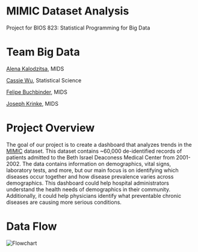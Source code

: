 # MIMIC Dataset Analysis
Project for BIOS 823: Statistical Programming for Big Data

# Team Big Data
[Alena Kalodzitsa](https://github.com/Klalena), MIDS

[Cassie Wu](https://github.com/cassie1102), Statistical Science

[Felipe Buchbinder](https://github.com/felbuch), MIDS

[Joseph Krinke](https://github.com/joekrinke15), MIDS

# Project Overview

The goal of our project is to create a dashboard that analyzes trends in the [MIMIC](https://mimic.physionet.org/) dataset. This dataset contains ~60,000 de-identified records of patients admitted to the Beth Israel Deaconess Medical Center from 2001-2002. The data contains information on demographics, vital signs, laboratory tests, and more, but our main focus is on identifying which diseases occur together and how disease prevalence varies across demographics. This dashboard could help hospital administrators understand the health needs of demographics in their community. Additionally, it could help physicians identify what preventable chronic diseases are causing more serious conditions. 

# Data Flow

![Flowchart](https://raw.githubusercontent.com/joekrinke15/MIMIC-Analysis/master/Readme/Flowchart.png)
